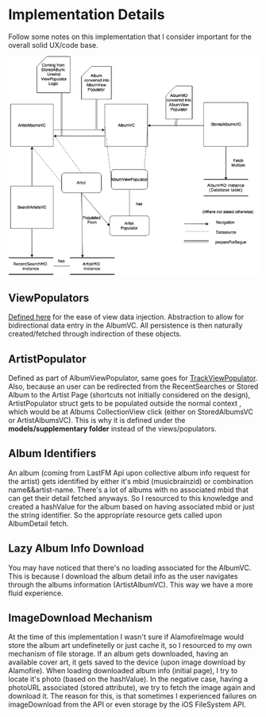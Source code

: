 # Implementation Details

Follow some notes on this implementation that I consider important for the overall solid UX/code base.

![Data Flow for Stored Content](https://github.com/carloscorreia94/AlbumFolks/blob/master/data_flow.png)

## ViewPopulators

[Defined here](https://github.com/carloscorreia94/AlbumFolks/tree/master/AlbumFolks/views/populators) for the ease of view data injection. Abstraction to allow for bidirectional data entry in the AlbumVC. All persistence is then naturally created/fetched through indirection of these objects.

## ArtistPopulator
Defined as part of AlbumViewPopulator, same goes for [TrackViewPopulator]().
Also, because an user can be redirected from the RecentSearches or Stored Album to the Artist Page (shortcuts not initially considered on the design), ArtistPopulator struct gets to be populated outside the normal context , which would be at Albums CollectionView click (either on StoredAlbumsVC or ArtistAlbumsVC). This is why it is defined under the **models/supplementary folder** instead of the views/populators.

## Album Identifiers

An album (coming from LastFM Api upon collective album info request for the artist) gets identified by either it's mbid (musicbrainzid) or combination name&&artist-name. There's a lot of albums with no associated mbid that can get their detail fetched anyways. So I resourced to this knowledge and created a hashValue for the album based on having associated mbid or just the string identifier. So the appropriate resource gets called upon AlbumDetail fetch. 


## Lazy Album Info Download

You may have noticed that there's no loading associated for the AlbumVC. This is because I download the album detail info as the user navigates through the albums information (ArtistAlbumVC). This way we have a more fluid experience.

## ImageDownload Mechanism

At the time of this implementation I wasn't sure if AlamofireImage would store the album art undefinetelly or just cache it, so I resourced to my own mechanism of file storage. If an album gets downloaded, having an available cover art, it gets saved to the device (upon image download by Alamofire). When loading downloaded album info (initial page), I try to locate it's photo (based on the hashValue). In the negative case, having a photoURL associated (stored attribute), we try to fetch the image again and download it. The reason for this, is that sometimes I experienced failures on imageDownload from the API or even storage by the iOS FileSystem API.